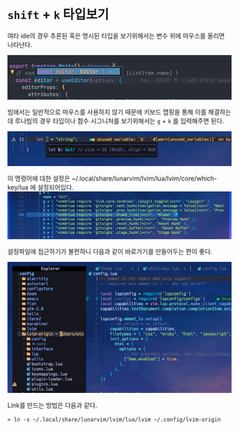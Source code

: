 # `shift` + `k` 타입보기

여타 ide의 경우 추론된 혹은 명시된 타입을 보기위해서는 변수 위에 마우스를 올리면 나타난다. 

![vscode에서 타입보기](./use-blame_line(view_type)1.png)

빔에서는 일반적으로 마우스를 사용하지 않기 때문에 키보드 맵핑을 통해 이를 해결하는데
루나빔의 경우 타입이나 함수 시그니처를 보기위해서는 `g` + `k` 를 입력해주면 된다.

![루나빔의 타입보기](./use-blame_line(view_type)2.png)

이 명령어에 대한 설정은 
~/.local/share/lunarvim/lvim/lua/lvim/core/which-key/lua 에 설정되어있다.
![gl설정값](./use-blame_line(view_type)3.png)

설정파일에 접근하기가 불편하니 다음과 같이 바로가기를 만들어두는 편이 좋다.

![lvim설정바로가기](./use-blame_line(view_type)4.png)

Link를 만드는 방법은 다음과 같다.

```shell
> ln -s ~/.local/share/lunarvim/lvim/lua/lvim ~/.config/lvim-origin
```
